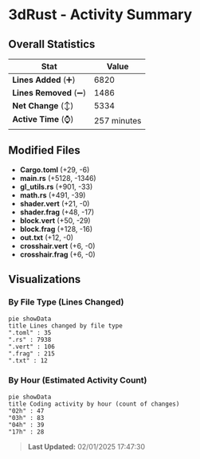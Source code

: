 # 3dRust - Activity Summary 

## Overall Statistics

| Stat                   | Value                                                             |
| ---------------------- | ----------------------------------------------------------------- |
| **Lines Added** (➕)   | 6820                                          |
| **Lines Removed** (➖) | 1486                                        |
| **Net Change** (↕)    | 5334                |
| **Active Time** (⌚)   | 257 minutes |


## Modified Files
- **Cargo.toml** (+29, -6)
- **main.rs** (+5128, -1346)
- **gl_utils.rs** (+901, -33)
- **math.rs** (+491, -39)
- **shader.vert** (+21, -0)
- **shader.frag** (+48, -17)
- **block.vert** (+50, -29)
- **block.frag** (+128, -16)
- **out.txt** (+12, -0)
- **crosshair.vert** (+6, -0)
- **crosshair.frag** (+6, -0)

## Visualizations

### By File Type (Lines Changed)

```mermaid
pie showData
title Lines changed by file type
".toml" : 35
".rs" : 7938
".vert" : 106
".frag" : 215
".txt" : 12
```

### By Hour (Estimated Activity Count)

```mermaid
pie showData
title Coding activity by hour (count of changes)
"02h" : 47
"03h" : 83
"04h" : 39
"17h" : 28
```


> **Last Updated:** 02/01/2025 17:47:30